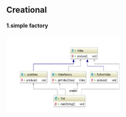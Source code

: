 ## Creational

#### 1.simple factory

<img src="https://github.com/zhuo95/design_pattern/blob/master/src/main/resources/static/simple_factory.png" width = "300" height = "200" align=center />